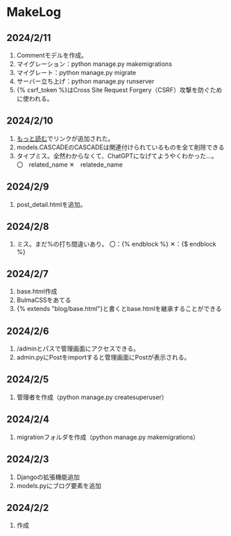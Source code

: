 # MakeLog

## 2024/2/11

1.  Commentモデルを作成。
2.  マイグレーション：python manage.py makemigrations
3.  マイグレート：python manage.py migrate
4.  サーバー立ち上げ：python manage.py runserver
5.  {% csrf_token %}はCross Site Request Forgery（CSRF）攻撃を防ぐために使われる。

## 2024/2/10

1.  <a href="{%url 'post_detail' post.slug%}">もっと読む</a>でリンクが追加された。
2.  models.CASCADEのCASCADEは関連付けられているものを全て削除できる
3.  タイプミス。全然わからなくて、ChatGPTになげてようやくわかった…。
    〇　related_name
    ✕　relatede_name

## 2024/2/9

1. post_detail.htmlを追加。

## 2024/2/8

1. ミス。まだ%の打ち間違いあり。
   〇：{% endblock %}
   ✕：{$ endblock %}

## 2024/2/7

1. base.html作成
2. BulmaCSSをあてる
3. {% extends "blog/base.html"}と書くとbase.htmlを継承することができる

## 2024/2/6

1. /adminとパスで管理画面にアクセスできる。
2. admin.pyにPostをimportすると管理画面にPostが表示される。

## 2024/2/5

1. 管理者を作成（python manage.py createsuperuser）

## 2024/2/4

1. migrationフォルダを作成（python manage.py makemigrations）

## 2024/2/3

1. Djangoの拡張機能追加
2. models.pyにブログ要素を追加

## 2024/2/2

1. 作成

